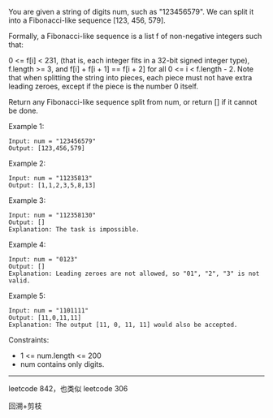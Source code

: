 You are given a string of digits num, such as "123456579". We can split it into a Fibonacci-like sequence [123, 456, 579].

Formally, a Fibonacci-like sequence is a list f of non-negative integers such that:

0 <= f[i] < 231, (that is, each integer fits in a 32-bit signed integer type),
f.length >= 3, and
f[i] + f[i + 1] == f[i + 2] for all 0 <= i < f.length - 2.
Note that when splitting the string into pieces, each piece must not have extra leading zeroes, except if the piece is the number 0 itself.

Return any Fibonacci-like sequence split from num, or return [] if it cannot be done.

Example 1:

```
Input: num = "123456579"
Output: [123,456,579]
```

Example 2:

```
Input: num = "11235813"
Output: [1,1,2,3,5,8,13]
```

Example 3:

```
Input: num = "112358130"
Output: []
Explanation: The task is impossible.
```

Example 4:

```
Input: num = "0123"
Output: []
Explanation: Leading zeroes are not allowed, so "01", "2", "3" is not valid.
```

Example 5:

```
Input: num = "1101111"
Output: [11,0,11,11]
Explanation: The output [11, 0, 11, 11] would also be accepted.
```


Constraints:
- 1 <= num.length <= 200
- num contains only digits.

----

leetcode 842，也类似 leetcode 306

回溯+剪枝